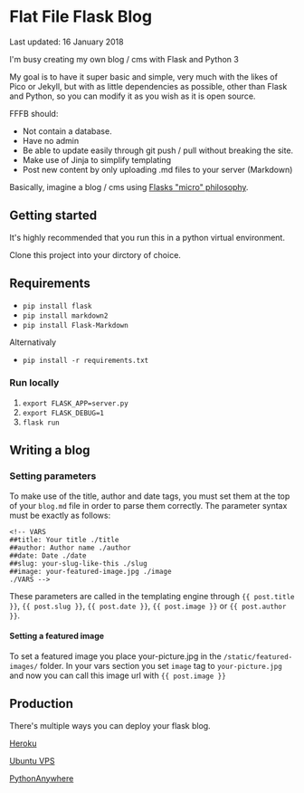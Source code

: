 # Flat File Flask Blog

Last updated: 16 January 2018

I'm busy creating my own blog / cms with Flask and Python 3

My goal is to have it super basic and simple, very much with the likes of Pico or Jekyll, but with as little dependencies as possible, other than Flask and Python, so you can modify it as you wish as it is open source.

FFFB should:

 - Not contain a database.
 - Have no admin
 -	Be able to update easily through git push / pull without breaking the site.
 -	Make use of Jinja to simplify templating
 -	Post new content by only uploading .md files to your server (Markdown)

Basically, imagine a blog / cms using [Flasks "micro" philosophy](http://flask.pocoo.org/docs/0.12/foreword/#what-does-micro-mean).

## Getting started

It's highly recommended that you run this in a python virtual environment.

Clone this project into your dirctory of choice.

## Requirements
* `pip install flask`
* `pip install markdown2`
* `pip install Flask-Markdown`

Alternativaly 
* `pip install -r requirements.txt`

### Run locally
1. `export FLASK_APP=server.py`
2. `export FLASK_DEBUG=1`
3. `flask run`


## Writing a blog
### Setting parameters
To make use of the title, author and date tags, you must set them at the top of your `blog.md` file in order to parse them correctly. The parameter syntax must be exactly as follows:

``` 
<!-- VARS
##title: Your title ./title
##author: Author name ./author
##date: Date ./date
##slug: your-slug-like-this ./slug
##image: your-featured-image.jpg ./image
./VARS -->
```

These parameters are called in the templating engine through `{{ post.title }}`, `{{ post.slug }}`, `{{ post.date }}`, `{{ post.image }}` or `{{ post.author }}`. 

#### Setting a featured image
To set a featured image you place your-picture.jpg in the `/static/featured-images/` folder. In your vars section you set `image` tag to `your-picture.jpg` and now you can call this image url with `{{ post.image }}`



## Production

There's multiple ways you can deploy your flask blog.

[Heroku](https://progblog.io/How-to-deploy-a-Flask-App-to-Heroku/)

[Ubuntu VPS](https://www.digitalocean.com/community/tutorials/how-to-serve-flask-applications-with-gunicorn-and-nginx-on-ubuntu-16-04)

[PythonAnywhere](https://help.pythonanywhere.com/pages/Flask/)


